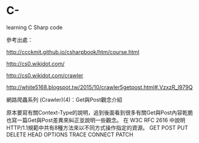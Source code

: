 # C-
learning C Sharp code

參考出處：

http://ccckmit.github.io/csharpbook/htm/course.html

http://cs0.wikidot.com/

http://cs0.wikidot.com/crawler

http://white5168.blogspot.tw/2015/10/crawler5getpost.html#.VzxzR_l979Q


網路爬蟲系列 (Crawler)(4)：Get與Post觀念介紹
   
原本要寫有關Context-Type的說明，追到後面看到很多有關Get與Post內容乾脆也寫一篇Get與Post差異來糾正並說明一些觀念。 
在 W3C RFC 2616 中說明 HTTP/1.1規範中共有8種方法來以不同方式操作指定的資源。
GET
POST
PUT
DELETE
HEAD
OPTIONS
TRACE
CONNECT
PATCH

